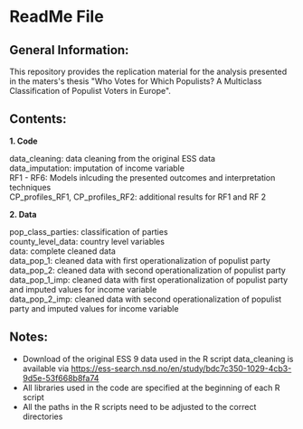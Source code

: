 # ReadMe File


## General Information:

This repository provides the replication material for the analysis presented in the maters's thesis "Who Votes for Which Populists?
A Multiclass Classification of Populist Voters in Europe".


## Contents:

**1. Code**

data_cleaning: data cleaning from the original ESS data  
data_imputation: imputation of income variable  
RF1 - RF6: Models inlcuding the presented outcomes and interpretation techniques  
CP_profiles_RF1, CP_profiles_RF2: additional results for RF1 and RF 2  

**2. Data**

pop_class_parties: classification of parties  
county_level_data: country level variables  
data: complete cleaned data  
data_pop_1: cleaned data with first operationalization of populist party  
data_pop_2: cleaned data with second operationalization of populist party  
data_pop_1_imp: cleaned data with first operationalization of populist party and imputed values for income variable   
data_pop_2_imp: cleaned data with second operationalization of populist party and imputed values for income variable 

## Notes:

- Download of the original ESS 9 data used in the R script data_cleaning is available via https://ess-search.nsd.no/en/study/bdc7c350-1029-4cb3-9d5e-53f668b8fa74  
- All libraries used in the code are specified at the beginning of each R script  
- All the paths in the R scripts need to be adjusted to the correct directories  
